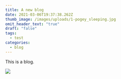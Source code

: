 ```yaml
---
title: A new blog
date: 2021-03-06T19:37:38.262Z
thumb_image: /images/uploads/1-pogey_sleeping.jpg
omit_header_text: "true"
draft: "false"
tags:
  - test
categories:
  - blog
---
```

This is a blog.



![](/images/uploads/favicon.png)